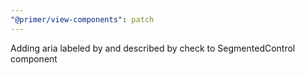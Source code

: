```yaml
---
"@primer/view-components": patch
---
```


Adding aria labeled by and described by check to SegmentedControl component
